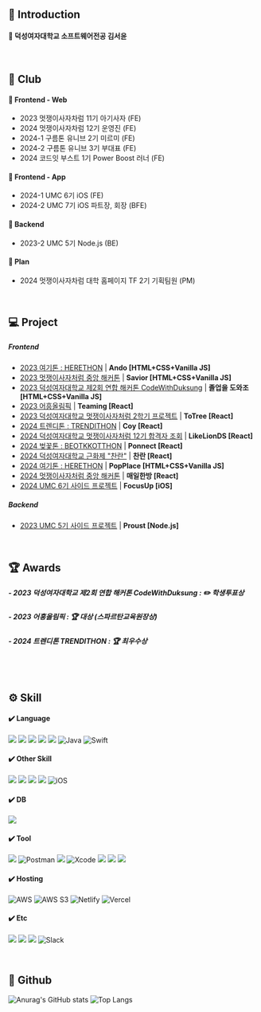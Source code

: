 
## 📒 Introduction
#### 📌 덕성여자대학교 소프트웨어전공 김서윤
<br>

## 💭 Club
#### 📌 Frontend - Web
- 2023 멋쟁이사자차럼 11기 아기사자 (FE)
- 2024 멋쟁이사자차럼 12기 운영진 (FE)
- 2024-1 구름톤 유니브 2기 미르미 (FE)
- 2024-2 구름톤 유니브 3기 부대표 (FE)
- 2024 코드잇 부스트 1기 Power Boost 러너 (FE)
#### 📌 Frontend - App
- 2024-1 UMC 6기 iOS (FE)
- 2024-2 UMC 7기 iOS 파트장, 회장 (BFE)
#### 📌 Backend
- 2023-2 UMC 5기 Node.js (BE)
#### 📌 Plan
- 2024 멋쟁이사자차럼 대학 홈페이지 TF 2기 기획팀원 (PM)
<br>

## 💻 Project
##### Frontend
- <a href="https://github.com/pookey1104/Herethon-1.git">2023 여기톤 : HERETHON</a> | **Ando [HTML+CSS+Vanilla JS]**
- <a href="https://github.com/pookey1104/Savior.git">2023 멋쟁이사자처럼 중앙 해커톤</a> | **Savior [HTML+CSS+Vanilla JS]**
- <a href="https://github.com/pookey1104/2023-CodeWithDS-04.git">2023 덕성여자대학교 제2회 연합 해커톤 CodeWithDuksung</a> | **졸업을 도와조 [HTML+CSS+Vanilla JS]**
- <a href="https://github.com/pookey1104/AHEUNGTHON_Team_5.git">2023 어흥올림픽</a> | **Teaming [React]**
- <a href="https://github.com/pookey1104/ToTree.git">2023 덕성여자대학교 멋쟁이사자처럼 2학기 프로젝트</a> | **ToTree [React]**
- <a href="https://github.com/pookey1104/Coy-Frontend.git">2024 트렌디톤 : TRENDITHON</a> | **Coy [React]**
- <a href="https://github.com/pookey1104/2024-BABYLION-Frontend.git">2024 덕성여자대학교 멋쟁이사자처럼 12기 합격자 조회</a> | **LikeLionDS [React]**
- <a href="https://github.com/pookey1104/2024_BEOTKKOTTHON_TEAM_17_FE.git">2024 벚꽃톤 : BEOTKKOTTHON</a> | **Ponnect [React]**
- <a href="https://github.com/pookey1104/DSFest_FE.git">2024 덕성여자대학교 근화제 "찬란"</a> | **찬란 [React]**
- <a href="https://github.com/pookey1104/2024-Herethon-5">2024 여기톤 : HERETHON</a> | **PopPlace [HTML+CSS+Vanilla JS]**
- <a href="https://github.com/pookey1104/DailyOriental-FE.git">2024 멋쟁이사자처럼 중앙 해커톤</a> | **매일한방 [React]**
- <a href="https://github.com/pookey1104/FocusUp-FE.git">2024 UMC 6기 사이드 프로젝트</a> | **FocusUp [iOS]**

##### Backend
- <a href="https://github.com/pookey1104/Proust_BE.git">2023 UMC 5기 사이드 프로젝트</a> | **Proust [Node.js]**
<br>

## 🏆 Awards
##### - 2023 덕성여자대학교 제2회 연합 해커톤 CodeWithDuksung : ✏️ 학생투표상
##### - 2023 어흥올림픽 : 🏆 대상 (스파르탄교육원장상)
##### - 2024 트렌디톤 TRENDITHON : 🏆 최우수상
<br> <br>

## ⚙️ Skill
#### ✔️ Language
<img src="https://img.shields.io/badge/html5-E34F26?style=for-the-badge&logo=html5&logoColor=white"> <img src="https://img.shields.io/badge/css3-1572B6?style=for-the-badge&logo=css3&logoColor=white"> <img src="https://img.shields.io/badge/javascript-F7DF1E?style=for-the-badge&logo=javascript&logoColor=black"> <img src="https://img.shields.io/badge/python-3776AB?style=for-the-badge&logo=python&logoColor=white"> <img src="https://img.shields.io/badge/c-A8B9CC?style=for-the-badge&logo=c&logoColor=white"> ![Java](https://img.shields.io/badge/java-%23ED8B00.svg?style=for-the-badge&logo=openjdk&logoColor=white) ![Swift](https://img.shields.io/badge/swift-F54A2A?style=for-the-badge&logo=swift&logoColor=white)
<br>

#### ✔️ Other Skill
<img src="https://img.shields.io/badge/react.js-61DAFB?style=for-the-badge&logo=react&logoColor=white"> <img src="https://img.shields.io/badge/ReactNative-61DAFB?style=for-the-badge&logo=react&logoColor=white"> <img src="https://img.shields.io/badge/node.js-339933?style=for-the-badge&logo=nodedotjs&logoColor=white"> <img src="https://img.shields.io/badge/django-092E20?style=for-the-badge&logo=django&logoColor=white"> ![iOS](https://img.shields.io/badge/iOS-000000?style=for-the-badge&logo=ios&logoColor=white)
<br>

#### ✔️ DB
<img src="https://img.shields.io/badge/mysql-4479A1?style=for-the-badge&logo=mysql&logoColor=white"> 

#### ✔️ Tool
<img src="https://img.shields.io/badge/VS Code-007ACC?style=for-the-badge&logo=visualstudiocode&logoColor=white"> ![Postman](https://img.shields.io/badge/Postman-FF6C37?style=for-the-badge&logo=postman&logoColor=white) <img src="https://img.shields.io/badge/linux-FCC624?style=for-the-badge&logo=linux&logoColor=black"> ![Xcode](https://img.shields.io/badge/Xcode-007ACC?style=for-the-badge&logo=Xcode&logoColor=white) <img src="https://img.shields.io/badge/github-181717?style=for-the-badge&logo=github&logoColor=white"> <img src="https://img.shields.io/badge/git-F05032?style=for-the-badge&logo=git&logoColor=white"> <img src="https://img.shields.io/badge/figma-F24E1E?style=for-the-badge&logo=figma&logoColor=white">
<br>

#### ✔️ Hosting
![AWS](https://img.shields.io/badge/AWS-%23FF9900.svg?style=for-the-badge&logo=amazonwebservices&logoColor=white) ![AWS S3](https://img.shields.io/badge/AmazonS3-%569A31.svg?style=for-the-badge&logo=amazons3&logoColor=white) ![Netlify](https://img.shields.io/badge/netlify-%23000000.svg?style=for-the-badge&logo=netlify&logoColor=#00C7B7) ![Vercel](https://img.shields.io/badge/vercel-%23000000.svg?style=for-the-badge&logo=vercel&logoColor=white)
<br>

#### ✔️ Etc
<img src="https://img.shields.io/badge/notion-000000?style=for-the-badge&logo=notion&logoColor=white"> <img src="https://img.shields.io/badge/discord-5865F2?style=for-the-badge&logo=discord&logoColor=white"> <img src="https://img.shields.io/badge/instagram-E4405F?style=for-the-badge&logo=instagram&logoColor=white"> ![Slack](https://img.shields.io/badge/Slack-4A154B?style=for-the-badge&logo=slack&logoColor=white)
<br>

<br>

## 💬 Github
![Anurag's GitHub stats](https://github-readme-stats.vercel.app/api?username=pookey1104&show_icons=true&theme=buefy)
![Top Langs](https://github-readme-stats.vercel.app/api/top-langs/?username=pookey1104&layout=compact&theme=buefy)
